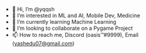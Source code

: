 - 👋 Hi, I’m @yqqsh
- 👀 I’m interested in ML and AI, Mobile Dev, Medicine
- 🌱 I’m currently learning Machine Learning 
- 💞️ I’m looking to collaborate on a Pygame Project
- 📫 How to reach me, Discord (oasis™#9999), Email (yashedu07@gmail.com)

